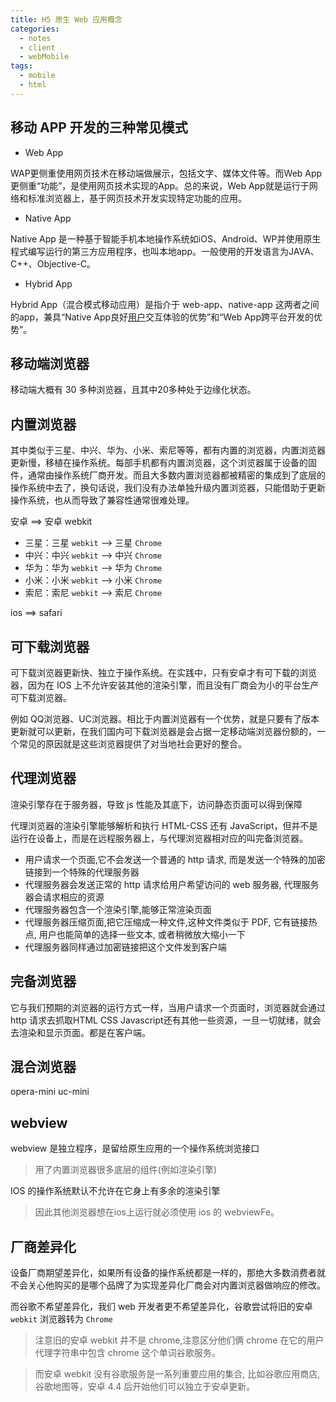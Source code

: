 ```yaml
---
title: H5 原生 Web 应用概念
categories:
  - notes
  - client
  - webMobile
tags:
  - mobile
  - html
---
```


## 移动 APP 开发的三种常见模式

- Web App

WAP更侧重使用网页技术在移动端做展示，包括文字、媒体文件等。而Web App更侧重“功能”，是使用网页技术实现的App。总的来说，Web App就是运行于网络和标准浏览器上，基于网页技术开发实现特定功能的应用。

- Native App

Native App 是一种基于智能手机本地操作系统如iOS、Android、WP并使用原生程式编写运行的第三方应用程序，也叫本地app。一般使用的开发语言为JAVA、C++、Objective-C。

- Hybrid App

Hybrid App（混合模式移动应用）是指介于 web-app、native-app 这两者之间的app，兼具“Native App良好[用户](https://baike.baidu.com/item/用户/3621489)交互体验的优势”和“Web App跨平台开发的优势”。

<!-- more -->

## 移动端浏览器

移动端大概有 30 多种浏览器，且其中20多种处于边缘化状态。

## 内置浏览器

其中类似于三星、中兴、华为、小米、索尼等等，都有内置的浏览器，内置浏览器更新慢，移植在操作系统。每部手机都有内置浏览器，这个浏览器属于设备的固件，通常由操作系统厂商开发。而且大多数内置浏览器都被精密的集成到了底层的操作系统中去了，换句话说，我们没有办法单独升级内置浏览器，只能借助于更新操作系统，也从而导致了兼容性通常很难处理。

安卓 ==> 安卓 webkit

- ​三星：三星 `webkit` --> 三星 `Chrome`
- ​中兴：中兴 `webkit` --> 中兴 `Chrome`
- ​华为：华为 `webkit` --> 华为 `Chrome`
- ​小米：小米 `webkit` --> 小米 `Chrome`
- ​索尼：索尼 `webkit` --> 索尼 `Chrome`

ios ==> safari

## 可下载浏览器

可下载浏览器更新快、独立于操作系统。在实践中，只有安卓才有可下载的浏览器，因为在 IOS 上不允许安装其他的渲染引擎，而且没有厂商会为小的平台生产可下载浏览器。

例如 QQ浏览器、UC浏览器。相比于内置浏览器有一个优势，就是只要有了版本更新就可以更新，在我们国内可下载浏览器是会占据一定移动端浏览器份额的，一个常见的原因就是这些浏览器提供了对当地社会更好的整合。

## 代理浏览器

渲染引擎存在于服务器，导致 js 性能及其底下，访问静态页面可以得到保障

代理浏览器的渲染引擎能够解析和执行 HTML-CSS 还有 JavaScript，但并不是运行在设备上，而是在远程服务器上，与代理浏览器相对应的叫完备浏览器。

- 用户请求一个页面,它不会发送一个普通的 http 请求, 而是发送一个特殊的加密链接到一个特殊的代理服务器
- 代理服务器会发送正常的 http 请求给用户希望访问的 web 服务器, 代理服务器会请求相应的资源
- 代理服务器包含一个渲染引擎,能够正常渲染页面
- 代理服务器压缩页面,把它压缩成一种文件,这种文件类似于 PDF, 它有链接热点, 用户也能简单的选择一些文本, 或者稍微放大缩小一下
- 代理服务器同样通过加密链接把这个文件发到客户端

## 完备浏览器

它与我们预期的浏览器的运行方式一样，当用户请求一个页面时，浏览器就会通过 http 请求去抓取HTML CSS Javascript还有其他一些资源，一旦一切就绪，就会去渲染和显示页面。都是在客户端。

## 混合浏览器

opera-mini	uc-mini

## webview

webview 是独立程序，是留给原生应用的一个操作系统浏览接口

> 用了内置浏览器很多底层的组件(例如渲染引擎)

IOS 的操作系统默认不允许在它身上有多余的渲染引擎

> 因此其他浏览器想在ios上运行就必须使用 ios 的 webviewFe。

## 厂商差异化

设备厂商期望差异化，如果所有设备的操作系统都是一样的，那绝大多数消费者就不会关心他购买的是哪个品牌了为实现差异化厂商会对内置浏览器做响应的修改。

而谷歌不希望差异化，我们 web 开发者更不希望差异化，谷歌尝试将旧的安卓 `webkit` 浏览器转为 `Chrome`

> 注意旧的安卓 webkit 并不是 chrome,注意区分他们俩 chrome 在它的用户代理字符串中包含 chrome 这个单词谷歌服务。

> 而安卓 webkit 没有谷歌服务是一系列重要应用的集合, 比如谷歌应用商店, 谷歌地图等，安卓 4.4 后开始他们可以独立于安卓更新。



